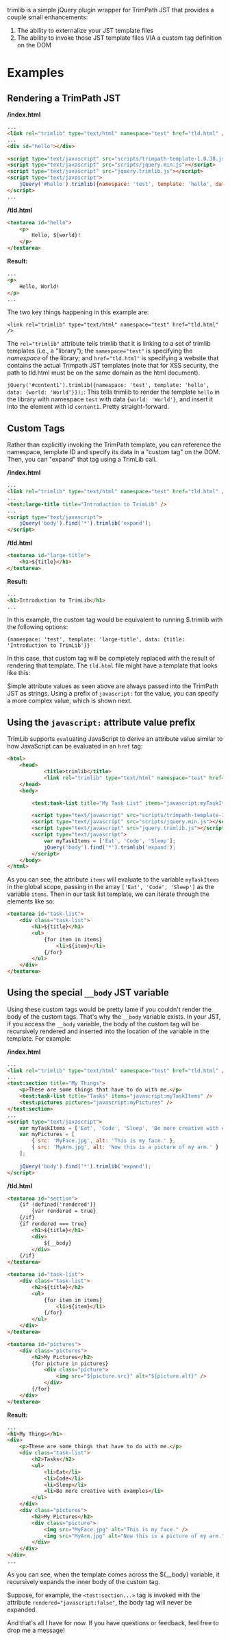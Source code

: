 trimlib is a simple jQuery plugin wrapper for TrimPath JST that provides a couple small enhancements:

1. The ability to externalize your JST template files
2. The ability to invoke those JST template files VIA a custom tag definition on the DOM

Examples
=========

Rendering a TrimPath JST
-------------------------

**/index.html**

```html
...
<link rel="trimlib" type="text/html" namespace="test" href="tld.html" />
...
<div id="hello"></div>

<script type="text/javascript" src="scripts/trimpath-template-1.0.38.js"></script>
<script type="text/javascript" src="scripts/jquery.min.js"></script>
<script type="text/javascript" src="jquery.trimlib.js"></script>
<script type="text/javascript">
	jQuery('#hello').trimlib({namespace: 'test', template: 'hello', data: {world: 'World'}});
</script>
...
```

**/tld.html**

```html
<textarea id="hello">
	<p>
		Hello, ${world}!
	</p>
</textarea>
```

**Result:**

```html
...
<p>
	Hello, World!
</p>
...
```

The two key things happening in this example are:

`<link rel="trimlib" type="text/html" namespace="test" href="tld.html" />`

The `rel="trimlib"` attribute tells trimlib that it is linking to a set of trimlib templates (i.e., a "library"); the 
`namespace="test"` is specifying the *namespace* of the library; and `href="tld.html"` is specifying
a website that contains the actual Trimpath JST templates (note that for XSS security, the path to
tld.html must be on the same domain as the html document).

`jQuery('#content1').trimlib({namespace: 'test', template: 'hello', data: {world: 'World'}});`: This
tells trimlib to render the template `hello` in the library with namespace `test` with data
`{world: 'World'}`, and insert it into the element with id `content1`. Pretty straight-forward.

Custom Tags
------------

Rather than explicitly invoking the TrimPath template, you can reference the namespace, template ID
and specify its data in a "custom tag" on the DOM. Then, you can "expand" that tag using a TrimLib
call.

**/index.html**

```html
...
<link rel="trimlib" type="text/html" namespace="test" href="tld.html" />
...
<test:large-title title="Introduction to TrimLib" />
...
<script type="text/javascript">
	jQuery('body').find('*').trimlib('expand');
</script>
```

**/tld.html**

```html
<textarea id="large-title">
	<h1>${title}</h1>
</textarea>
```

**Result:**

```html
...
<h1>Introduction to TrimLib</h1>
...
```

In this example, the custom tag would be equivalent to running $.trimlib with the following options:

`{namespace: 'test', template: 'large-title', data: {title: 'Introduction to TrimLib'}}`

In this case, that custom tag will be completely replaced with the result of rendering that
template. The `tld.html` file might have a template that looks like this:

Simple attribute values as seen above are always passed into the TrimPath JST as strings. Using a
prefix of `javascript:` for the value, you can specify a more complex value, which is shown next.

Using the `javascript:` attribute value prefix
-----------------------------------------------

TrimLib supports `eval`uating JavaScript to derive an attribute value similar to how JavaScript can
be evaluated in an `href` tag:

```html
<html>
	<head>
			<title>trimlib</title>
			<link rel="trimlib" type="text/html" namespace="test" href="tld.html" />
	</head>
	<body>

		<test:task-list title="My Task List" items="javascript:myTaskItems" />

		<script type="text/javascript" src="scripts/trimpath-template-1.0.38.js"></script>
		<script type="text/javascript" src="scripts/jquery.min.js"></script>
		<script type="text/javascript" src="jquery.trimlib.js"></script>
		<script type="text/javascript">
			var myTaskItems = ['Eat', 'Code', 'Sleep'];
			jQuery('body').find('*').trimlib('expand');
		</script>
	</body>
</html>
```

As you can see, the attribute `items` will evaluate to the variable `myTaskItems` in the global
scope, passing in the array `['Eat', 'Code', 'Sleep']` as the variable `items`. Then in our task
list template, we can iterate through the elements like so:

```html
<textarea id="task-list">
	<div class="task-list">
		<h1>${title}</h1>
		<ul>
			{for item in items}
				<li>${item}</li>
			{/for}
		</ul>
	</div>
</textarea>
```

Using the special `__body` JST variable
----------------------------------------

Using these custom tags would be pretty lame if you couldn't render the body of the custom tags.
That's why the `__body` variable exists. In your JST, if you access the `__body` variable, the body
of the custom tag will be recursively rendered and inserted into the location of the variable in the
template. For example:

**/index.html**

```html
...
<link rel="trimlib" type="text/html" namespace="test" href="tld.html" />
...
<test:section title="My Things">
	<p>These are some things that have to do with me.</p>
	<test:task-list title="Tasks" items="javascript:myTaskItems" />
	<test:pictures pictures="javascript:myPictures" />
</test:section>
...
<script type="text/javascript">
	var myTaskItems = ['Eat', 'Code', 'Sleep', 'Be more creative with examples'];
	var myPictures = [
		{ src: 'MyFace.jpg', alt: 'This is my face.' },
		{ src: 'MyArm.jpg', alt: 'Now this is a picture of my arm.' }
	];
		
	jQuery('body').find('*').trimlib('expand');
</script>
```

**/tld.html**

```html
<textarea id="section">
	{if !defined('rendered')}
		{var rendered = true}
	{/if}
	{if rendered === true}
		<h1>${title}</h1>
		<div>
			${__body}
		</div>
	{/if}
</textarea>

<textarea id="task-list">
	<div class="task-list">
		<h2>${title}</h2>
		<ul>
			{for item in items}
				<li>${item}</li>
			{/for}
		</ul>
	</div>
</textarea>

<textarea id="pictures">
	<div class="pictures">
		<h2>My Pictures</h2>
		{for picture in pictures}
			<div class="picture">
				<img src="${picture.src}" alt="${picture.alt}" />
			</div>
		{/for}
	</div>
</textarea>
```

**Result:**

```html
...
<h1>My Things</h1>
<div>
	<p>These are some things that have to do with me.</p>
	<div class="task-list">
		<h2>Tasks</h2>
		<ul>
			<li>Eat</li>
			<li>Code</li>
			<li>Sleep</li>
			<li>Be more creative with examples</li>
		</ul>
	</div>
	<div class="pictures">
		<h2>My Pictures</h2>
		<div class="picture">
			<img src="MyFace.jpg" alt="This is my face." />
			<img src="MyArm.jpg" alt="Now this is a picture of my arm." />
		</div>
	</div>
</div>
...
```

As you can see, when the template comes across the ${__body} variable, it recursively expands the
inner body of the custom tag.

Suppose, for example, the `<test:section...>` tag is invoked with the attribute `rendered="javascript:false"`,
the body tag will never be expanded.

And that's all I have for now. If you have questions or feedback, feel free to drop me a message!

